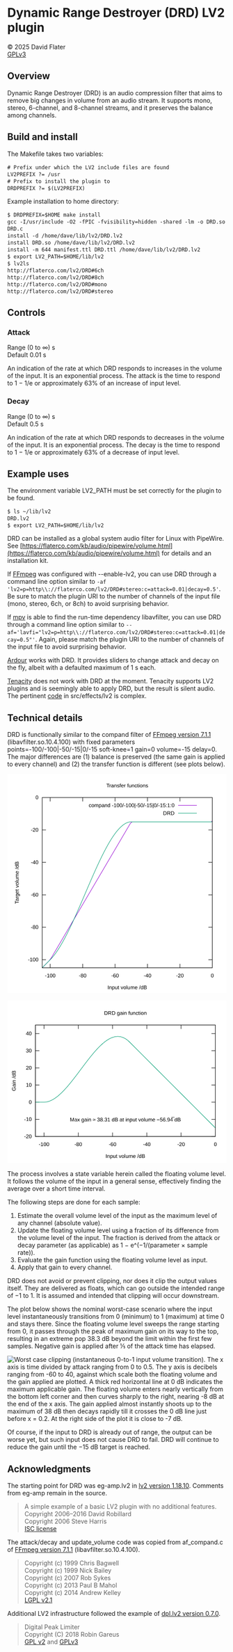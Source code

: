 # Dynamic Range Destroyer (DRD) LV2 plugin

© 2025 David Flater<br>
[GPLv3](https://www.gnu.org/licenses/gpl-3.0.html)

## Overview

Dynamic Range Destroyer (DRD) is an audio compression filter that aims to
remove big changes in volume from an audio stream.  It supports mono, stereo,
6-channel, and 8-channel streams, and it preserves the balance among
channels.

## Build and install

The Makefile takes two variables:

```
# Prefix under which the LV2 include files are found
LV2PREFIX ?= /usr
# Prefix to install the plugin to
DRDPREFIX ?= $(LV2PREFIX)
```

Example installation to home directory:

```
$ DRDPREFIX=$HOME make install
gcc -I/usr/include -O2 -fPIC -fvisibility=hidden -shared -lm -o DRD.so DRD.c
install -d /home/dave/lib/lv2/DRD.lv2
install DRD.so /home/dave/lib/lv2/DRD.lv2
install -m 644 manifest.ttl DRD.ttl /home/dave/lib/lv2/DRD.lv2
$ export LV2_PATH=$HOME/lib/lv2
$ lv2ls
http://flaterco.com/lv2/DRD#6ch
http://flaterco.com/lv2/DRD#8ch
http://flaterco.com/lv2/DRD#mono
http://flaterco.com/lv2/DRD#stereo
```

## Controls

### Attack

Range (0 to ∞) s<br>
Default 0.01 s

An indication of the rate at which DRD responds to increases in the volume of
the input.  It is an exponential process.  The attack is the time to respond
to 1 − 1/e or approximately 63% of an increase of input level.

### Decay

Range (0 to ∞) s<br>
Default 0.5 s

An indication of the rate at which DRD responds to decreases in the volume of
the input.  It is an exponential process.  The decay is the time to respond
to 1 − 1/e or approximately 63% of a decrease of input level.

## Example uses

The environment variable LV2_PATH must be set correctly for the plugin to be
found.

```
$ ls ~/lib/lv2
DRD.lv2
$ export LV2_PATH=$HOME/lib/lv2
```

DRD can be installed as a global system audio filter for Linux with PipeWire.
See
[https://flaterco.com/kb/audio/pipewire/volume.html](https://flaterco.com/kb/audio/pipewire/volume.html)
for details and an installation kit.

If [FFmpeg](https://ffmpeg.org/) was configured with --enable-lv2, you can
use DRD through a command line option similar to `-af
'lv2=p=http\\://flaterco.com/lv2/DRD#stereo:c=attack=0.01|decay=0.5'`.  Be
sure to match the plugin URI to the number of channels of the input file
(mono, stereo, 6ch, or 8ch) to avoid surprising behavior.

If [mpv](https://mpv.io/) is able to find the run-time dependency
libavfilter, you can use DRD through a command line option similar to
`--af='lavfi="lv2=p=http\\://flaterco.com/lv2/DRD#stereo:c=attack=0.01|decay=0.5"'`.
Again, please match the plugin URI to the number of channels of the input
file to avoid surprising behavior.

[Ardour](https://ardour.org/) works with DRD.  It provides sliders to change
attack and decay on the fly, albeit with a defaulted maximum of 1 s each.

[Tenacity](https://tenacityaudio.org/) does not work with DRD at the moment.
Tenacity supports LV2 plugins and is seemingly able to apply DRD, but the
result is silent audio.  The pertinent
[code](https://codeberg.org/tenacityteam/tenacity) in src/effects/lv2 is
complex.

## Technical details

DRD is functionally similar to the compand filter of [FFmpeg version
7.1.1](https://github.com/FFmpeg/FFmpeg) (libavfilter.so.10.4.100) with fixed
parameters points=-100/-100|-50/-15|0/-15 soft-knee=1 gain=0 volume=-15
delay=0.  The major differences are (1) balance is preserved (the same gain
is applied to every channel) and (2) the transfer function is different (see
plots below).

![The transfer functions of DRD and compand -100/-100|-50/-15|0/-15:1:0 are plotted with input volume in dB on the x axis and target volume in dB on the y axis.  DRD:  Below -100 dB input the volume is unchanged.  Above -50 dB input the target volume is flat at -15 dB.  Between -100 and -50 dB input is a smooth curve.  Compand differs from DRD by making hard turns at the inflection points, taking a straight line between them, and having a small hook up to -14 dB output as the input level reaches 0 dB.](TransferFunctions.svg)

![DRD gain function.  The x axis is input volume in dB.  The y axis is gain in dB.  The gain rises in a curve from 0 dB at input volume -100 dB to a peak at approximately 38.31 dB at input volume -56.94̅ dB, then curves downward, becoming a straight downward-sloping line that reaches -15 dB at input volume 0 dB.](Gain.svg)

The process involves a state variable herein called the floating volume
level.  It follows the volume of the input in a general sense, effectively
finding the average over a short time interval.

The following steps are done for each sample:

1. Estimate the overall volume level of the input as the maximum level of any channel (absolute value).
2. Update the floating volume level using a fraction of its difference from the volume level of the input.  The fraction is derived from the attack or decay parameter (as applicable) as 1 − e^(−1/(parameter × sample rate)).
3. Evaluate the gain function using the floating volume level as input.
4. Apply that gain to every channel.

DRD does not avoid or prevent clipping, nor does it clip the output values
itself.  They are delivered as floats, which can go outside the intended
range of −1 to 1.  It is assumed and intended that clipping will occur
downstream.

The plot below shows the nominal worst-case scenario where the input level
instantaneously transitions from 0 (minimum) to 1 (maximum) at time 0 and
stays there.  Since the floating volume level sweeps the range starting from
0, it passes through the peak of maximum gain on its way to the top,
resulting in an extreme pop 38.3 dB beyond the limit within the first few
samples.  Negative gain is applied after ⅕ of the attack time has elapsed.

![Worst case clipping (instantaneous 0-to-1 input volume transition).  The x axis is time divided by attack ranging from 0 to 0.5.  The y axis is decibels ranging from -60 to 40, against which scale both the floating volume and the gain applied are plotted.  A thick red horizontal line at 0 dB indicates the maximum applicable gain.  The floating volume enters nearly vertically from the bottom left corner and then curves sharply to the right, nearing -8 dB at the end of the x axis.  The gain applied almost instantly shoots up to the maximum of 38 dB then decays rapidly till it crosses the 0 dB line just before x = 0.2.  At the right side of the plot it is close to -7 dB.](WorstCase.svg)

Of course, if the input to DRD is already out of range, the output can be
worse yet, but such input does not cause DRD to fail.  DRD will continue to
reduce the gain until the −15 dB target is reached.

## Acknowledgments

The starting point for DRD was eg-amp.lv2 in [lv2 version
1.18.10](https://github.com/lv2/lv2).  Comments from eg-amp remain in the
source.

> A simple example of a basic LV2 plugin with no additional features.<br>
> Copyright 2006–2016 David Robillard<br>
> Copyright 2006 Steve Harris<br>
> [ISC license](https://www.isc.org/licenses/)

The attack/decay and update_volume code was copied from af_compand.c of
[FFmpeg version 7.1.1](https://github.com/FFmpeg/FFmpeg)
(libavfilter.so.10.4.100).

> Copyright (c) 1999 Chris Bagwell<br>
> Copyright (c) 1999 Nick Bailey<br>
> Copyright (c) 2007 Rob Sykes<br>
> Copyright (c) 2013 Paul B Mahol<br>
> Copyright (c) 2014 Andrew Kelley<br>
> [LGPL v2.1](https://www.gnu.org/licenses/old-licenses/lgpl-2.1.html)

Additional LV2 infrastructure followed the example of [dpl.lv2 version
0.7.0](https://github.com/x42/dpl.lv2).

> Digital Peak Limiter<br>
> Copyright (C) 2018 Robin Gareus<br>
> [GPL v2](https://www.gnu.org/licenses/old-licenses/gpl-2.0.html) and [GPLv3](https://www.gnu.org/licenses/gpl-3.0.html)

